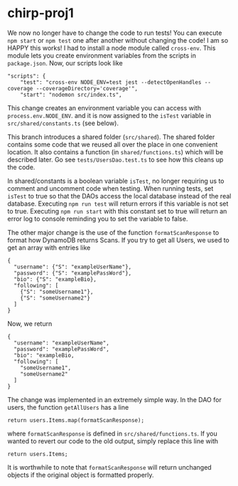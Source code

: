 # chirp-proj1

We now no longer have to change the code to run tests! You can execute ```npm start``` or ```npm test``` one after another without changing the code! I am so HAPPY this works! I had to install a node module called ```cross-env```. This module lets you create environment variables from the scripts in ```package.json```. Now, our scripts look like
```
"scripts": {
    "test": "cross-env NODE_ENV=test jest --detectOpenHandles --coverage --coverageDirectory='coverage'",
    "start": "nodemon src/index.ts",
```
This change creates an environment variable you can access with ```process.env.NODE_ENV```. and it is now assigned to the ```isTest``` variable in ```src/shared/constants.ts``` (see below).

This branch introduces a shared folder (```src/shared```). The shared folder contains some code that we reused all over the place in one convenient location. It also contains a function (in ```shared/functions.ts```) which will be described later. Go see ```tests/UsersDao.test.ts``` to see how this cleans up the code.

In shared/constants is a boolean variable ```isTest```, no longer requiring us to comment and uncomment code when testing. When running tests, set ```isTest``` to true so that the DAOs access the local database instead of the real database. Executing ```npm run test``` will return errors if this variable is not set to true. Executing ```npm run start``` with this constant set to true will return an error log to console reminding you to set the variable to false.

The other major change is the use of the function ```formatScanResponse``` to format how DynamoDB returns Scans. If you try to get all Users, we used to get an array with entries like
```
{
  "username": {"S": "exampleUserName"},
  "password": {"S": "examplePassWord"},
  "bio": {"S": "exampleBio},
  "following": [
    {"S": "someUsername1"},
    {"S": "someUsername2"}
  ]
}
```
Now, we return
```
{
  "username": "exampleUserName",
  "password": "examplePassWord",
  "bio": "exampleBio,
  "following": [
    "someUsername1",
    "someUsername2"
  ]
}
```

The change was implemented in an extremely simple way. In the DAO for users, the function ```getAllUsers``` has a line
```
return users.Items.map(formatScanResponse);
```
where ```formatScanResponse``` is defined in ```src/shared/functions.ts```. If you wanted to revert our code to the old output, simply replace this line with
```
return users.Items;
```

It is worthwhile to note that ```formatScanResponse``` will return unchanged objects if the original object is formatted properly.
